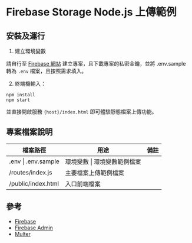 # Firebase Storage Node.js 上傳範例

## 安裝及運行

1. 建立環境變數

請自行至 [Firebase 網站](https://firebase.google.com/) 建立專案，且下載專案的私密金鑰，並將 .env.sample 轉為 `.env` 檔案，且按照需求填入。

2. 終端機輸入：

```
npm install
npm start
```

並直接開啟服務 `{host}/index.html` 即可體驗靜態檔案上傳功能。

## 專案檔案說明

<table>
  <thead>
    <tr>
      <th>檔案路徑</th>
      <th>用途</th>
      <th>備註</th>
    </tr>
  </thead>
  <tbody>
    <tr>
      <td>.env | .env.sample</td>
      <td>環境變數 | 環境變數範例檔案</td>
      <td></td>
    </tr>
    <tr>
      <td>/routes/index.js</td>
      <td>主要檔案上傳範例檔案</td>
      <td></td>
    </tr>
    <tr>
      <td>/public/index.html</td>
      <td>入口前端檔案</td>
      <td></td>
    </tr>
  </tbody>
</table>

## 參考

- [Firebase](https://firebase.google.com/)
- [Firebase Admin](https://www.npmjs.com/package/firebase-admin) 
- [Multer](https://www.npmjs.com/package/multer)
